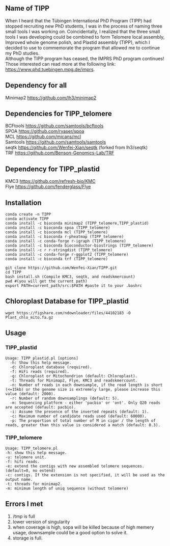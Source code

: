 ## Name of TIPP
When I heard that the Tübingen International PhD Program (TIPP) had stopped recruiting new PhD students, I was in the process of naming three small tools I was working on. Coincidentally, I realized that the three small tools I was developing could be combined to form Telomere local assembly, Improved whole genome polish, and Plastid assembly (TIPP), which I decided to use to commemorate the program that allowed me to continue my PhD studies.   
Although the TIPP program has ceased, the IMPRS PhD program continues! Those interested can read more at the following link: https://www.phd.tuebingen.mpg.de/imprs.   

## Dependency for all
Minimap2 https://github.com/lh3/minimap2

## Dependencies for TIPP_telomere
BCFtools https://github.com/samtools/bcftools   
SPOA https://github.com/rvaser/spoa    
MCL https://github.com/micans/mcl   
Samtools https://github.com/samtools/samtools   
seqtk https://github.com/Wenfei-Xian/seqtk (forked from lh3/seqtk)  
TRF https://github.com/Benson-Genomics-Lab/TRF   

## Dependency for TIPP_plastid
KMC3 https://github.com/refresh-bio/KMC   
Flye https://github.com/fenderglass/Flye

## Installation
```
conda create -n TIPP
conda activate TIPP
conda install -c bioconda minimap2 (TIPP_telomere,TIPP_plastid)
conda install -c bioconda spoa (TIPP_telomere)
conda install -c bioconda mcl (TIPP_telomere)
conda install -c bioconda r-pheatmap (TIPP_telomere)
conda install -c conda-forge r-igraph (TIPP_telomere)
conda install -c bioconda bioconductor-biostrings (TIPP_telomere)
conda install -c r r-stringdist (TIPP_telomere)
conda install -c conda-forge r-ggplot2 (TIPP_telomere)
conda install -c bioconda trf (TIPP_telomere)   

git clone https://github.com/Wenfei-Xian/TIPP.git
cd TIPP
bash install.sh (Compile KMC3, seqtk, and readskmercount)
pwd #(you will get the current path)
export PATH=current_path/src:$PATH #paste it to your .bashrc
```

## Chloroplast Database for TIPP_plastid   
```
wget https://figshare.com/ndownloader/files/44102183 -O Plant_chlo_mito.fa.gz
```

## Usage   
### TIPP_plastid   
```
Usage: TIPP_plastid.pl [options]
  -h: Show this help message.
  -d: Chloroplast database (required).
  -f: HiFi reads (required).
  -g: Chloroplast or Mitochondrion (default: Chloroplast).
  -t: Threads for Minimap2, Flye, KMC3 and readskmercount.
  -n: Number of reads in each downsample, if the read length is short (<=15kb) or the genome size is extremely large, please increase this value (default: 2000).
  -r: Number of random downsamplings (default: 5).
  -m: Sequencing platform - either 'pacbio' or 'ont'. Only Q20 reads are accepted (default: pacbio).
  -i: Assume the presence of the inverted repeats (default: 1).
  -c: Maximum number of candidate reads used (default: 60000).
  -p: The proportion of total number of M in cigar / the length of reads, greater than this value is considered a match (default: 0.3).

```
### TIPP_telomere   
```
Usage: TIPP_telomere.pl
-h: show this help message.
-u: telomere unit.
-f: hifi reads.
-e: extend the contigs with new assembled telomere sequences.(default=0, no extend)
-c: contigs. If the extension is not specified, it will be used as the output name.
-t: threads for minimap2.
-m: minimum length of uniq sequence (without telomere)

```

## Errors I met
1) /tmp is full   
2) lower version of singularity
3) when coverage is high, sopa will be killed because of high memery usage, downsample could be a good option to solve it.
4) storage is full.
